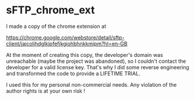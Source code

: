 # sFTP_chrome_ext
I made a copy of the chrome extension at

https://chrome.google.com/webstore/detail/sftp-client/jajcoljhdglkjpfefjkgiohbhnkkmipm?hl=en-GB

At the moment of creating this copy, the developer's domain was unreachable (maybe the project was abandoned), so I couldn't contact the developer for a valid license key.
That's why I did some reverse engineering and transformed the code to provide a LIFETIME TRIAL.

I used this for my personal non-commercial needs. Any violation of the author rights is at your own risk !
